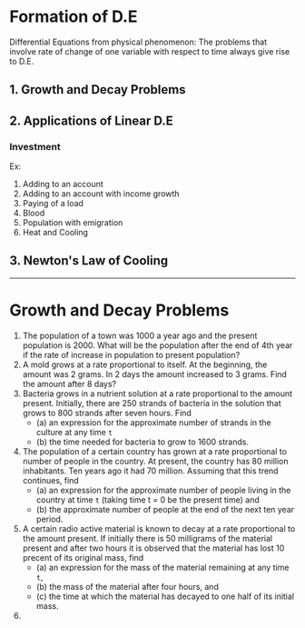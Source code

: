 # Formation of D.E
Differential Equations from physical phenomenon: The problems that involve rate of change of one variable with respect to time always give rise to D.E.


## 1. Growth and Decay Problems


## 2. Applications of Linear D.E

### Investment
Ex:
1. Adding to an account
2. Adding to an account with income growth
3. Paying of a load
4. Blood
5. Population with emigration
6. Heat and Cooling
   
## 3. Newton's Law of Cooling


---

# Growth and Decay Problems
1. The population of a town was 1000 a year ago and the present population is 2000. What will be the population after the end of 4th year if the rate of increase in population to present population?
2. A mold grows at a rate proportional to itself. At the beginning, the amount was 2 grams. In 2 days the amount increased to 3 grams. Find the amount after 8 days?
3. Bacteria grows in a nutrient solution at a rate proportional to the amount present. Initially, there are 250 strands of bacteria in the solution that grows to 800 strands after seven hours. Find
   - (a) an expression for the approximate number of strands in the culture at any time `t`
   - (b) the time needed for bacteria to grow to 1600 strands.
4. The population of a certain country has grown at a rate proportional to number of people in the country. At present, the country has 80 million inhabitants. Ten years ago it had 70 million. Assuming that this trend continues, find
   - (a) an expression for the approximate number of people living in the country at time `t` (taking time t = 0 be the present time) and
   - (b) the approximate number of people at the end of the next ten year period.
5. A certain radio active material is known to decay at a rate proportional to the amount present. If initially there is 50 milligrams of the material present and after two hours it is observed that the material has lost 10 precent of its original mass, find
   - (a) an expression for the mass of the material remaining at any time `t`,
   - (b) the mass of the material after four hours, and
   - (c) the time at which the material has decayed to one half of its initial mass.
6.
